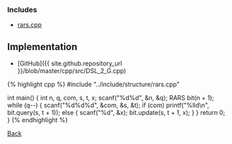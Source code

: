 

### Includes

- [rars.cpp](../include/structure/rars)

## Implementation

- [GitHub]({{ site.github.repository_url }}/blob/master/cpp/src/DSL_2_G.cpp)

{% highlight cpp %}
#include "../include/structure/rars.cpp"

int main() {
  int n, q, com, s, t, x;
  scanf("%d%d", &n, &q);
  RARS<ll> bit(n + 1);
  while (q--) {
    scanf("%d%d%d", &com, &s, &t);
    if (com) printf("%lld\n", bit.query(s, t + 1));
    else {
      scanf("%d", &x);
      bit.update(s, t + 1, x);
    }
  }
  return 0;
}
{% endhighlight %}

[Back](..)
